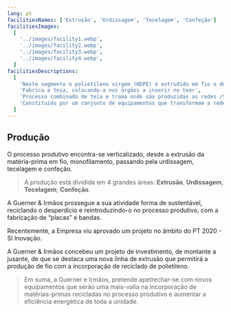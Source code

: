 ```yaml
---
lang: pt
facilitiesNames: ['Extrusão', 'Urdissagem', 'Tecelagem', 'Confeção']
facilitiesImages:
  [
    '../images/facility1.webp',
    '../images/facility2.webp',
    '../images/facility3.webp',
    '../images/facility4.webp',
  ]
facilitiesDescriptions:
  [
    'Neste segmento o polietileno virgem (HDPE) é extrudido em fio o denominado monofilamento com diversos diâmetros sendo estes posteriormente enrolados em bobines que abastecem 2 segmentos a Urdussagem e a Tecelagem',
    'Fabrica a teia, colocando-a nos órgãos a inserir no tear',
    'Processo combinado de teia e trama onde são produzidas as redes /tecidos com as diferentes especificações',
    'Constituído por um conjunto de equipamentos que transformam a rede produzida nas diversas medidas, de acordo com as especificações necessárias',
  ]
---
```


## Produção

O processo produtivo encontra-se verticalizado, desde a extrusão da matéria-prima em fio, monofilamento, passando pela urdissagem, tecelagem e confeção.

> A produção está dividida em 4 grandes áreas: **Extrusão**, **Urdissagem**, **Tecelagem**, **Confeção**.

A Guerner & Irmãos prossegue a sua atividade forma de sustentável, reciclando o desperdício e reintroduzindo-o no processo produtivo, com a fabricação de “placas” e bandas.

Recentemente, a Empresa viu aprovado um projeto no âmbito do PT 2020 - SI Inovação.

A Guerner & Irmãos concebeu um projeto de investimento, de montante a jusante, de que se destaca uma nova linha de extrusão que permitirá a produção de fio com a incorporação de reciclado de polietileno.

> Em suma, a Guerner e Irmãos, pretende apetrechar-se com novos equipamentos que serão uma mais-valia na incorporação de matérias-primas recicladas no processo produtivo e aumentar a eficiência energética de toda a unidade.

